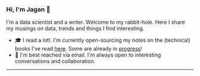 ### Hi, I'm Jagan 👋

I'm a data scientist and a writer. 
Welcome to my rabbit-hole. Here I share my musings on data, trends and things I find interesting. 

- 🎓 I read a lot!. I'm currently open-sourcing my notes on the (technical) books I've read [here](https://jagan-seshadri.blogspot.com/). Some are already in [progress](https://github.com/convolversandtransformers/homl2)!
- 🔭 I'm best reached via email. I'm always open to interesting conversations and collaboration.
---
